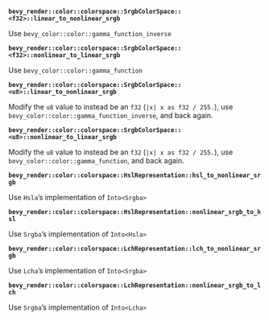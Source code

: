 __`bevy_render::color::colorspace::SrgbColorSpace::<f32>::linear_to_nonlinear_srgb`__

Use `bevy_color::color::gamma_function_inverse`

__`bevy_render::color::colorspace::SrgbColorSpace::<f32>::nonlinear_to_linear_srgb`__

Use `bevy_color::color::gamma_function`

__`bevy_render::color::colorspace::SrgbColorSpace::<u8>::linear_to_nonlinear_srgb`__

Modify the `u8` value to instead be an `f32` (`|x| x as f32 / 255.`), use `bevy_color::color::gamma_function_inverse`, and back again.

__`bevy_render::color::colorspace::SrgbColorSpace::<u8>::nonlinear_to_linear_srgb`__

Modify the `u8` value to instead be an `f32` (`|x| x as f32 / 255.`), use `bevy_color::color::gamma_function`, and back again.

__`bevy_render::color::colorspace::HslRepresentation::hsl_to_nonlinear_srgb`__

Use `Hsla`’s implementation of `Into<Srgba>`

__`bevy_render::color::colorspace::HslRepresentation::nonlinear_srgb_to_hsl`__

Use `Srgba`’s implementation of `Into<Hsla>`

__`bevy_render::color::colorspace::LchRepresentation::lch_to_nonlinear_srgb`__

Use `Lcha`’s implementation of `Into<Srgba>`

__`bevy_render::color::colorspace::LchRepresentation::nonlinear_srgb_to_lch`__

Use `Srgba`’s implementation of `Into<Lcha>`
